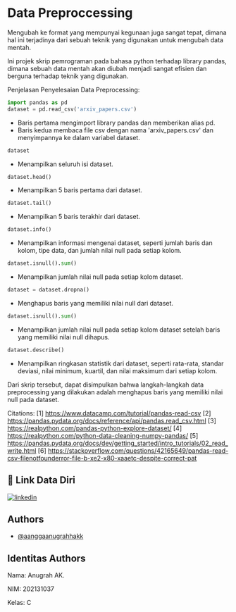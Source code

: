 
# Data Preproccessing

Mengubah ke format yang mempunyai kegunaan juga sangat tepat, dimana hal ini terjadinya dari sebuah teknik yang digunakan untuk mengubah data mentah.

Ini projek skrip pemrograman pada bahasa python terhadap library pandas, dimana sebuah data mentah akan diubah menjadi sangat efisien dan berguna terhadap teknik yang digunakan.

Penjelasan Penyelesaian Data Preprocessing:

```python
import pandas as pd
dataset = pd.read_csv('arxiv_papers.csv')
```
- Baris pertama mengimport library pandas dan memberikan alias pd.
- Baris kedua membaca file csv dengan nama 'arxiv_papers.csv' dan menyimpannya ke dalam variabel dataset.

```python
dataset
```
- Menampilkan seluruh isi dataset.

```python
dataset.head()
```
- Menampilkan 5 baris pertama dari dataset.

```python
dataset.tail()
```
- Menampilkan 5 baris terakhir dari dataset.

```python
dataset.info()
```
- Menampilkan informasi mengenai dataset, seperti jumlah baris dan kolom, tipe data, dan jumlah nilai null pada setiap kolom.

```python
dataset.isnull().sum()
```
- Menampilkan jumlah nilai null pada setiap kolom dataset.

```python
dataset = dataset.dropna()
```
- Menghapus baris yang memiliki nilai null dari dataset.

```python
dataset.isnull().sum()
```
- Menampilkan jumlah nilai null pada setiap kolom dataset setelah baris yang memiliki nilai null dihapus.

```python
dataset.describe()
```
- Menampilkan ringkasan statistik dari dataset, seperti rata-rata, standar deviasi, nilai minimum, kuartil, dan nilai maksimum dari setiap kolom.

Dari skrip tersebut, dapat disimpulkan bahwa langkah-langkah data preprocessing yang dilakukan adalah menghapus baris yang memiliki nilai null pada dataset.

Citations:
[1] https://www.datacamp.com/tutorial/pandas-read-csv
[2] https://pandas.pydata.org/docs/reference/api/pandas.read_csv.html
[3] https://realpython.com/pandas-python-explore-dataset/
[4] https://realpython.com/python-data-cleaning-numpy-pandas/
[5] https://pandas.pydata.org/docs/dev/getting_started/intro_tutorials/02_read_write.html
[6] https://stackoverflow.com/questions/42165649/pandas-read-csv-filenotfounderror-file-b-xe2-x80-xaaetc-despite-correct-pat


## 🔗 Link Data Diri
[![linkedin](https://img.shields.io/badge/linkedin-0A66C2?style=for-the-badge&logo=linkedin&logoColor=white)](https://www.linkedin.com/in/anugrahak)


## Authors

- [@aanggaanugrahhakk](https://github.com/aanggaanugrahhakk)


## Identitas Authors

Nama: Anugrah AK.

NIM: 202131037

Kelas: C
